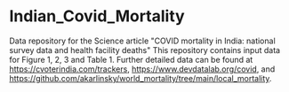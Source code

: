 # Indian_Covid_Mortality
Data repository for the Science article "COVID mortality in India: national survey data and health facility deaths"
This repository contains input data for Figure 1, 2, 3 and Table 1. Further detailed data can be found at https://cvoterindia.com/trackers, https://www.devdatalab.org/covid, and https://github.com/akarlinsky/world_mortality/tree/main/local_mortality.

